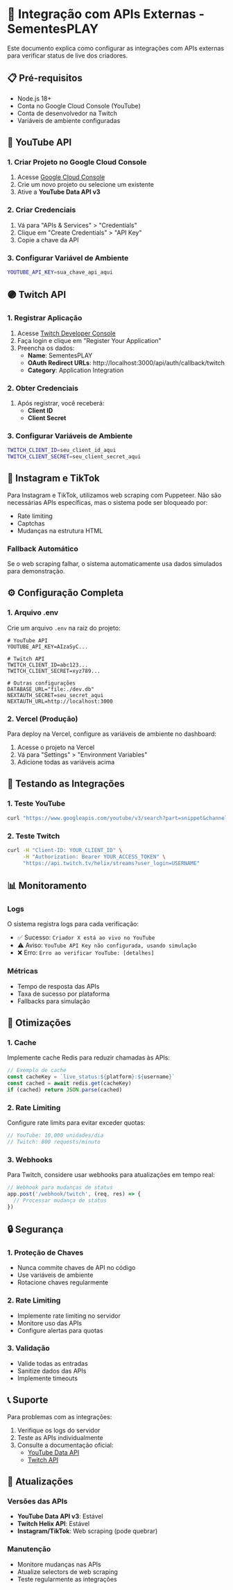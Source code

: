 # 🔗 Integração com APIs Externas - SementesPLAY

Este documento explica como configurar as integrações com APIs externas para verificar status de live dos criadores.

## 📋 Pré-requisitos

- Node.js 18+
- Conta no Google Cloud Console (YouTube)
- Conta de desenvolvedor na Twitch
- Variáveis de ambiente configuradas

## 🎥 YouTube API

### 1. Criar Projeto no Google Cloud Console

1. Acesse [Google Cloud Console](https://console.cloud.google.com/)
2. Crie um novo projeto ou selecione um existente
3. Ative a **YouTube Data API v3**

### 2. Criar Credenciais

1. Vá para "APIs & Services" > "Credentials"
2. Clique em "Create Credentials" > "API Key"
3. Copie a chave da API

### 3. Configurar Variável de Ambiente

```bash
YOUTUBE_API_KEY=sua_chave_api_aqui
```

## 🟣 Twitch API

### 1. Registrar Aplicação

1. Acesse [Twitch Developer Console](https://dev.twitch.tv/console)
2. Faça login e clique em "Register Your Application"
3. Preencha os dados:
   - **Name**: SementesPLAY
   - **OAuth Redirect URLs**: http://localhost:3000/api/auth/callback/twitch
   - **Category**: Application Integration

### 2. Obter Credenciais

1. Após registrar, você receberá:
   - **Client ID**
   - **Client Secret**

### 3. Configurar Variáveis de Ambiente

```bash
TWITCH_CLIENT_ID=seu_client_id_aqui
TWITCH_CLIENT_SECRET=seu_client_secret_aqui
```

## 📱 Instagram e TikTok

Para Instagram e TikTok, utilizamos web scraping com Puppeteer. Não são necessárias APIs específicas, mas o sistema pode ser bloqueado por:

- Rate limiting
- Captchas
- Mudanças na estrutura HTML

### Fallback Automático

Se o web scraping falhar, o sistema automaticamente usa dados simulados para demonstração.

## ⚙️ Configuração Completa

### 1. Arquivo .env

Crie um arquivo `.env` na raiz do projeto:

```env
# YouTube API
YOUTUBE_API_KEY=AIzaSyC...

# Twitch API
TWITCH_CLIENT_ID=abc123...
TWITCH_CLIENT_SECRET=xyz789...

# Outras configurações
DATABASE_URL="file:./dev.db"
NEXTAUTH_SECRET=seu_secret_aqui
NEXTAUTH_URL=http://localhost:3000
```

### 2. Vercel (Produção)

Para deploy na Vercel, configure as variáveis de ambiente no dashboard:

1. Acesse o projeto na Vercel
2. Vá para "Settings" > "Environment Variables"
3. Adicione todas as variáveis acima

## 🔧 Testando as Integrações

### 1. Teste YouTube

```bash
curl "https://www.googleapis.com/youtube/v3/search?part=snippet&channelId=CHANNEL_ID&type=video&eventType=live&key=YOUR_API_KEY"
```

### 2. Teste Twitch

```bash
curl -H "Client-ID: YOUR_CLIENT_ID" \
     -H "Authorization: Bearer YOUR_ACCESS_TOKEN" \
     "https://api.twitch.tv/helix/streams?user_login=USERNAME"
```

## 📊 Monitoramento

### Logs

O sistema registra logs para cada verificação:

- ✅ Sucesso: `Criador X está ao vivo no YouTube`
- ⚠️ Aviso: `YouTube API Key não configurada, usando simulação`
- ❌ Erro: `Erro ao verificar YouTube: [detalhes]`

### Métricas

- Tempo de resposta das APIs
- Taxa de sucesso por plataforma
- Fallbacks para simulação

## 🚀 Otimizações

### 1. Cache

Implemente cache Redis para reduzir chamadas às APIs:

```typescript
// Exemplo de cache
const cacheKey = `live_status:${platform}:${username}`
const cached = await redis.get(cacheKey)
if (cached) return JSON.parse(cached)
```

### 2. Rate Limiting

Configure rate limits para evitar exceder quotas:

```typescript
// YouTube: 10,000 unidades/dia
// Twitch: 800 requests/minuto
```

### 3. Webhooks

Para Twitch, considere usar webhooks para atualizações em tempo real:

```typescript
// Webhook para mudanças de status
app.post('/webhook/twitch', (req, res) => {
  // Processar mudança de status
})
```

## 🔒 Segurança

### 1. Proteção de Chaves

- Nunca commite chaves de API no código
- Use variáveis de ambiente
- Rotacione chaves regularmente

### 2. Rate Limiting

- Implemente rate limiting no servidor
- Monitore uso das APIs
- Configure alertas para quotas

### 3. Validação

- Valide todas as entradas
- Sanitize dados das APIs
- Implemente timeouts

## 📞 Suporte

Para problemas com as integrações:

1. Verifique os logs do servidor
2. Teste as APIs individualmente
3. Consulte a documentação oficial:
   - [YouTube Data API](https://developers.google.com/youtube/v3)
   - [Twitch API](https://dev.twitch.tv/docs/api)

## 🔄 Atualizações

### Versões das APIs

- **YouTube Data API v3**: Estável
- **Twitch Helix API**: Estável
- **Instagram/TikTok**: Web scraping (pode quebrar)

### Manutenção

- Monitore mudanças nas APIs
- Atualize selectors de web scraping
- Teste regularmente as integrações 